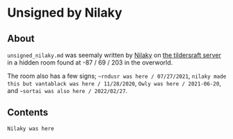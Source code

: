 # Unsigned by Nilaky

## About
`unsigned_nilaky.md` was seemaly written by [Nilaky](https://namemc.com/profile/Nilaky.1) on [the tildersraft server](https://mc.tildeverse.org) in a hidden room found at -87 / 69 / 203 in the overworld.

The room also has a few signs; `~rndusr was here / 07/27/2021`, `nilaky made this but vantablack was here / 11/28/2020`, `Owly was here / 2021-06-20`, and `~sortai was also here / 2022/02/27`.

## Contents
```
Nilaky was here
```
